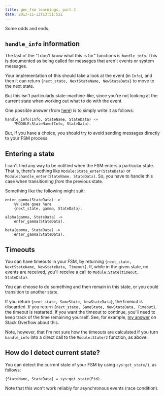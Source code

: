 ```yaml
---
title: gen_fsm learnings, part 3
date: 2013-11-12T13:51:52Z
---
```

Some odds and ends.

## `handle_info` information

The last of the "I don't know what this is for" functions is `handle_info`. This
is documented as being called for messages that aren't events or system
messages.

Your implementation of this should take a look at the event (in `Info`), and
then it can return `{next_state, NextStateName, NewStateData}` to move to the
next state.

But this isn't particularly state-machine-like, since you're not looking at the
current state when working out what to do with the event.

One possible answer (from [here](http://stackoverflow.com/a/3962655/8446)) is
to simply write it as follows:

    handle_info(Info, StateName, StateData) ->
        ?MODULE:StateName(Info, StateData).

But, if you have a choice, you should try to avoid sending messages directly to
your FSM process.

## Entering a state

I can't find any way to be notified when the FSM enters a particular state.
That is, there's nothing like `Module:State_enter(StateData)` or
`Module:handle_enter(StateName, StateData)`. So, you have to handle this case
when transitioning *from* the previous state.

Something like the following might suit:

    enter_gamma(StateData) ->
        %% Code goes here
        {next_state, gamma, StateData}.

    alpha(gamma, StateData) ->
        enter_gamma(StateData).

    beta(gamma, StateData) ->
        enter_gamma(StateData).

## Timeouts

You can have timeouts in your FSM, by returning `{next_state, NextStateName,
NewStateData, Timeout}`. If, while in the given state, no events are received,
you'll receive a call to `Module:State(timeout, StateData)`.

You can choose to do something and then remain in this state, or you could
transition to another state.

If you return `{next_state, SameState, NewStateData}`, the timeout is
discarded. If you return `{next_state, SameState, NewStateData, Timeout}`, the
timeout is restarted. If you want the timeout to continue, you'll need to keep
track of the time remaining yourself. See, for example, [my
answer](http://stackoverflow.com/a/19928265/8446) on Stack Overflow about this.

Note, however, that I'm not sure how the timeouts are calculated if you turn
`handle_info` into a direct call to the `Module:State/2` function, as above.

## How do I detect current state?

You can detect the current state of your FSM by using `sys:get_state/1`, as follows:

    {StateName, StateData} = sys:get_state(Pid).

Note that this won't work reliably for asynchronous events (race condition).
